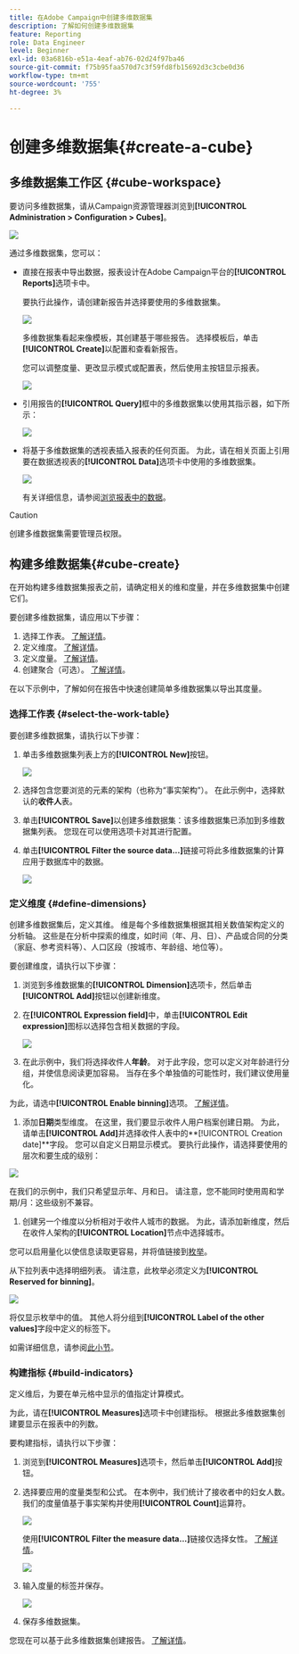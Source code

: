 ```yaml
---
title: 在Adobe Campaign中创建多维数据集
description: 了解如何创建多维数据集
feature: Reporting
role: Data Engineer
level: Beginner
exl-id: 03a6816b-e51a-4eaf-ab76-02d24f97ba46
source-git-commit: f75b95faa570d7c3f59fd8fb15692d3c3cbe0d36
workflow-type: tm+mt
source-wordcount: '755'
ht-degree: 3%

---
```


# 创建多维数据集{#create-a-cube}

## 多维数据集工作区 {#cube-workspace}

要访问多维数据集，请从Campaign资源管理器浏览到&#x200B;**[!UICONTROL Administration > Configuration > Cubes]**。

![](assets/cube-node.png)

通过多维数据集，您可以：

* 直接在报表中导出数据，报表设计在Adobe Campaign平台的&#x200B;**[!UICONTROL Reports]**&#x200B;选项卡中。

  要执行此操作，请创建新报告并选择要使用的多维数据集。

  ![](assets/create-new-cube.png)

  多维数据集看起来像模板，其创建基于哪些报告。 选择模板后，单击&#x200B;**[!UICONTROL Create]**&#x200B;以配置和查看新报告。

  您可以调整度量、更改显示模式或配置表，然后使用主按钮显示报表。

  ![](assets/display-cube-table.png)

* 引用报告的&#x200B;**[!UICONTROL Query]**&#x200B;框中的多维数据集以使用其指示器，如下所示：

  ![](assets/cube-report-query.png)

* 将基于多维数据集的透视表插入报表的任何页面。 为此，请在相关页面上引用要在数据透视表的&#x200B;**[!UICONTROL Data]**&#x200B;选项卡中使用的多维数据集。

  ![](assets/cube-in-a-report.png)

  有关详细信息，请参阅[浏览报表中的数据](cube-tables.md#explore-the-data-in-a-report)。


>[!CAUTION]
>
>创建多维数据集需要管理员权限。
>

## 构建多维数据集{#cube-create}

在开始构建多维数据集报表之前，请确定相关的维和度量，并在多维数据集中创建它们。

要创建多维数据集，请应用以下步骤：

1. 选择工作表。 [了解详情](#select-the-work-table)。
1. 定义维度。 [了解详情](#define-dimensions)。
1. 定义度量。 [了解详情](#build-indicators)。
1. 创建聚合（可选）。 [了解详情](customize-cubes.md#calculate-and-use-aggregates)。

在以下示例中，了解如何在报告中快速创建简单多维数据集以导出其度量。

### 选择工作表 {#select-the-work-table}

要创建多维数据集，请执行以下步骤：

1. 单击多维数据集列表上方的&#x200B;**[!UICONTROL New]**&#x200B;按钮。

   ![](assets/create-a-cube.png)

1. 选择包含您要浏览的元素的架构（也称为“事实架构”）。 在此示例中，选择默认的&#x200B;**收件人**&#x200B;表。
1. 单击&#x200B;**[!UICONTROL Save]**&#x200B;以创建多维数据集：该多维数据集已添加到多维数据集列表。 您现在可以使用选项卡对其进行配置。

1. 单击&#x200B;**[!UICONTROL Filter the source data...]**&#x200B;链接可将此多维数据集的计算应用于数据库中的数据。

   ![](assets/cube-filter-source.png)

### 定义维度 {#define-dimensions}

创建多维数据集后，定义其维。 维是每个多维数据集根据其相关数值架构定义的分析轴。 这些是在分析中探索的维度，如时间（年、月、日）、产品或合同的分类（家庭、参考资料等）、人口区段（按城市、年龄组、地位等）。

要创建维度，请执行以下步骤：

1. 浏览到多维数据集的&#x200B;**[!UICONTROL Dimension]**&#x200B;选项卡，然后单击&#x200B;**[!UICONTROL Add]**&#x200B;按钮以创建新维度。
1. 在&#x200B;**[!UICONTROL Expression field]**&#x200B;中，单击&#x200B;**[!UICONTROL Edit expression]**&#x200B;图标以选择包含相关数据的字段。

   ![](assets/cube-add-dimension.png)

1. 在此示例中，我们将选择收件人&#x200B;**年龄**。 对于此字段，您可以定义对年龄进行分组，并使信息阅读更加容易。 当存在多个单独值的可能性时，我们建议使用量化。

为此，请选中&#x200B;**[!UICONTROL Enable binning]**&#x200B;选项。 [了解详情](customize-cubes.md#data-binning)。

1. 添加&#x200B;**日期**&#x200B;类型维度。 在这里，我们要显示收件人用户档案创建日期。 为此，请单击&#x200B;**[!UICONTROL Add]**&#x200B;并选择收件人表中的&#x200B;**[!UICONTROL Creation date]**字段。
您可以自定义日期显示模式。 要执行此操作，请选择要使用的层次和要生成的级别：

![](assets/cube-date-dimension.png)

在我们的示例中，我们只希望显示年、月和日。 请注意，您不能同时使用周和学期/月：这些级别不兼容。

1. 创建另一个维度以分析相对于收件人城市的数据。 为此，请添加新维度，然后在收件人架构的&#x200B;**[!UICONTROL Location]**&#x200B;节点中选择城市。

您可以启用量化以使信息读取更容易，并将值链接到[枚举](../config/enumerations.md)。

从下拉列表中选择明细列表。 请注意，此枚举必须定义为&#x200B;**[!UICONTROL Reserved for binning]**。

![](assets/cube-dimension-with-enum.png)

将仅显示枚举中的值。 其他人将分组到&#x200B;**[!UICONTROL Label of the other values]**&#x200B;字段中定义的标签下。

如需详细信息，请参阅[此小节](customize-cubes.md#dynamically-manage-bins)。

### 构建指标 {#build-indicators}

定义维后，为要在单元格中显示的值指定计算模式。

为此，请在&#x200B;**[!UICONTROL Measures]**&#x200B;选项卡中创建指标。 根据此多维数据集创建要显示在报表中的列数。

要构建指标，请执行以下步骤：

1. 浏览到&#x200B;**[!UICONTROL Measures]**&#x200B;选项卡，然后单击&#x200B;**[!UICONTROL Add]**&#x200B;按钮。
1. 选择要应用的度量类型和公式。 在本例中，我们统计了接收者中的妇女人数。 我们的度量值基于事实架构并使用&#x200B;**[!UICONTROL Count]**&#x200B;运算符。

   ![](assets/cube-new-measure.png)

   使用&#x200B;**[!UICONTROL Filter the measure data...]**&#x200B;链接仅选择女性。 [了解详情](customize-cubes.md#define-measures)。

   ![](assets/cube-filter-measure-data.png)

1. 输入度量的标签并保存。

   ![](assets/cube-save-measure.png)

1. 保存多维数据集。


您现在可以基于此多维数据集创建报告。 [了解详情](cube-tables.md)。
